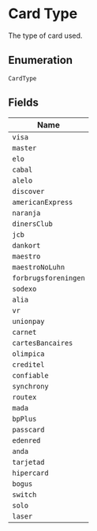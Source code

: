 
# Card Type

The type of card used.

## Enumeration

`CardType`

## Fields

| Name |
|  --- |
| `visa` |
| `master` |
| `elo` |
| `cabal` |
| `alelo` |
| `discover` |
| `americanExpress` |
| `naranja` |
| `dinersClub` |
| `jcb` |
| `dankort` |
| `maestro` |
| `maestroNoLuhn` |
| `forbrugsforeningen` |
| `sodexo` |
| `alia` |
| `vr` |
| `unionpay` |
| `carnet` |
| `cartesBancaires` |
| `olimpica` |
| `creditel` |
| `confiable` |
| `synchrony` |
| `routex` |
| `mada` |
| `bpPlus` |
| `passcard` |
| `edenred` |
| `anda` |
| `tarjetad` |
| `hipercard` |
| `bogus` |
| `switch` |
| `solo` |
| `laser` |

